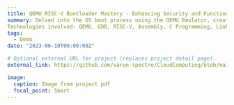 ```yaml
---
title: QEMU RISC-V Bootloader Mastery - Enhancing Security and Functionality
summary: Delved into the OS boot process using the QEMU Emulator, creating a custom bootloader for the xv6 OS kernel. Utilized GDB Debugger for Boot ROM inspection and crafted a bootloader using Linker Scripts and Assembler Programming (Assembly). Enabled C code execution through stack setup and introduced user flexibility to boot different OSs. Enhanced security using RISC-V's PMP Configuration and a custom Secure Boot Implementation. 
Technologies involved- QEMU, GDB, RISC-V, Assembly, C Programming, Linker Scripts, PMP, and Secure Boot
tags:
  - Demo
date: "2023-06-10T00:00:00Z"

# Optional external URL for project (replaces project detail page).
external_link: https://github.com/varun-spectre/CloudComputing/blob/main/project_1/Project_Report.pdf

image:
  caption: Image from project pdf
  focal_point: Smart
---
```

